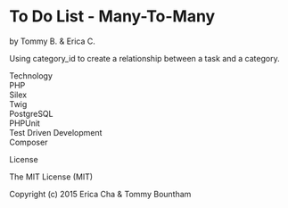 <h1>To Do List - Many-To-Many</h1>


by Tommy B. & Erica C.

Using category_id to create a relationship between a task and a category. 

Technology
<br>
PHP<br>
Silex<br>
Twig<br>
PostgreSQL<br>
PHPUnit<br>
Test Driven Development<br>
Composer<br>


License

The MIT License (MIT)

Copyright (c) 2015 Erica Cha  & Tommy Bountham
